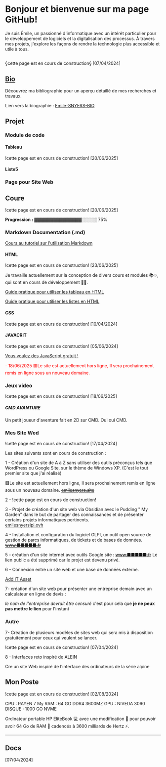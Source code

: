 # Bonjour et bienvenue sur ma page GitHub! 
Je suis Émile, un passionné d'informatique avec un intérêt particulier pour le développement de logiciels et la digitalisation des processus. 
À travers mes projets, j'explore les façons de rendre la technologie plus accessible et utile à tous. 
##
§cette page est en cours de construction§ [07/04/2024]

## [Bio](https://github.com/EmileSNYERS/EmileSNYERS/blob/main/Emile-SNYERS-BIO.md)
Découvrez ma bibliographie pour un aperçu détaillé de mes recherches et travaux.

Lien vers la biographie :   [Emile-SNYERS-BIO](https://github.com/EmileSNYERS/EmileSNYERS/blob/main/Emile-SNYERS-BIO.md)


## Projet 
### Module  de code 

#### Tableau 

!cette page est en cours de construction! [20/06/2025]

#### Liste5



### Page pour Site Web

## Coure

!cette page est en cours de construction! [20/06/2025]


**Progression :** ▓▓▓▓▓▓▓▓▓▓▓▓▓▓▓░░░░░ 75%

### Markdown Documentation (.md)

[Cours au tutoriel sur l'utilisation Markdown](https://github.com/EmileSNYERS/EmileInnovationHub/blob/main/.github/tutorial%20and%20guide/Markdown/Guide%20Markdown.MD)


#### HTML
!cette page est en cours de construction! [23/06/2025]

Je travaille actuellement sur la conception de divers cours et modules 📚✨, qui sont en cours de développement 🚀💡.

[Guide pratique pour utiliser les tableau en HTML](https://github.com/EmileSNYERS/EmileInnovationHub/blob/main/.github/Module%20r%C3%A9utilisable/Liste.html)

[Guide pratique pour utiliser les listes en HTML](https://github.com/EmileSNYERS/EmileInnovationHub/blob/main/.github/Module%20r%C3%A9utilisable/Tableau%20avance.html)

#### CSS
!cette page est en cours de construction! [10/04/2024]

#### JAVACRIT
!cette page est en cours de construction! [05/06/2024]

[Vous voulez des JavaScript gratuit !](https://teepeehub.site/Sessions/invit%C3%A9/biblioth%C3%A8queJavaScript.html)


<div style="color: red;">- 18/06/2025 🟥Le site est actuellement hors ligne, Il sera prochainement remis en ligne sous un nouveau domaine.</div>


### Jeux video
!cette page est en cours de construction! [18/06/2025]
##### CMD AVANTURE
Un petit joueur d'aventure fait en 2D sur CMD. Oui oui CMD.

### Mes Site Wed
!cette page est en cours de construction! [17/04/2024]

Les sites suivants sont en cours de construction :

1 - Création d'un site de A à Z sans utiliser des outils préconçus tels que WordPress ou Google Site, sur le thème de Windows XP. (C'est le tout premier site que j'ai réalisé)

🟥Le site est actuellement hors ligne, Il sera prochainement remis en ligne sous un nouveau domaine.
~~[emilesnyers.site](https://www.teepeehub.site/)~~


2 - !cette page est en cours de construction!


3 - Projet de création d'un site web via Obsidian avec le Pudding " My Garden" dans le but de partager des connaissances et de présenter certains projets informatiques pertinents.  
[emilesnyersipi.ovh](https://www.emilesnyersipi.ovh/)

4 - Installation et configuration du logiciel GLPI, un outil open source de gestion de parcs informatiques, de tickets et de bases de données.
~~[www.■■■■■.fr]([https://www](https://www.teepeehub.site/))~~

5 - création d'un site internet avec outils Google site :
~~[www.■■■■■.fr]([https://www](https://www.teepeehub.site/))~~ Le lien public a été supprimé car le projet est devenu privé.

6 - Connexion entre un site web et une base de données externe.

[Add IT Asset](https://emilesnyers.tech/)

7- création d'un site web pour présenter une entreprise demain avec un calculateur en ligne de devis :

*le nom de l'entreprise devrait être censuré* c'est pour cela que **je ne peux pas mettre le lien** pour l'instant
### Autre

7- Création de plusieurs modèles de sites web qui sera mis à disposition gratuitement pour ceux qui veulent se lancer.


!cette page est en cours de construction! [07/04/2024]


8 - Interfaces reto inspiré de ALEIN 

Cre un site Web inspiré de l'interface des ordinateurs de la série alpine 




## Mon Poste
!cette page est en cours de construction! [02/08/2024]


CPU : RAYEN 7 
My RAM : 64 GO DDR4 3600MZ
GPU : NIVEDA 3060 
DISQUE : 1000 GO NVME 

Ordinateur portable HP EliteBook 💻 avec une modification 💪 pour pouvoir avoir 64 Go de RAM 🚀 cadencés à 3600 milliards de Hertz ⚡.


---
## Docs
<cette page est en cours de construction> [07/04/2024]


